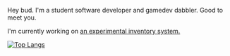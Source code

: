 Hey bud. I'm a student software developer and gamedev dabbler. Good to meet you.

I'm currently working on [an experimental inventory system.](https://github.com/SpongeGuy/inventory_system)


[![Top Langs](https://github-readme-stats.vercel.app/api/top-langs/?username=SpongeGuy&layout=compact&langs_count=8)](https://github.com/anuraghazra/github-readme-stats)
